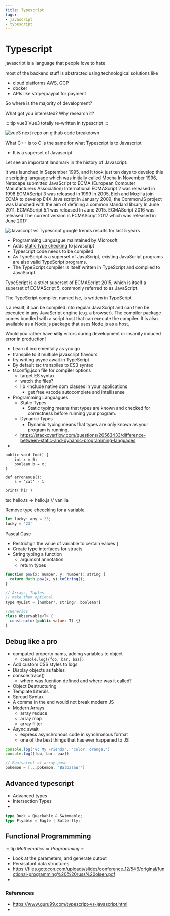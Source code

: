 ```yaml
---
title: Typescript
tags:
- javascript
- typescript
---
```


# Typescript

<TagLinks />

javascript is a language that people love to hate

most of the backend stuff is abstracted using technological solutions like
* cloud platforms AWS, GCP
* docker
* APIs like stripe/paypal for payment

So where is the majority of development?

What got you interested? Why research it?

::: tip vue3
Vue3 totally re-written in typescript
:::

![vue3 next repo on github code breakdown](/webdevelopment/vue3-source-code-github.png)

What C++ is to C is the same for
what Typescript is to Javascript

* It is a superset of Javascript

Let see an important landmark in the history of Javascript:

It was launched in September 1995, and It took just ten days to develop this e scripting language which was initially called Mocha
In November 1996, Netscape submitted JavaScript to ECMA (European Computer Manufacturers Association) International
ECMAScript 2 was released in 1998
ECMAScript 3 was released in 1999
In 2005, Eich and Mozilla join ECMA to develop E4X Java script
In January 2009, the CommonJS project was launched with the aim of defining a common standard library
In June 2011, ECMAScript 5.1 was released
In June 2015. ECMAScript 2016 was released
The current version is ECMAScript 2017 which was released in June 2017

![Javascript vs Typescript google trends results for last 5 years](/webdevelopment/google-trends.png)

* Programming Languague maintained by Microsoft
* Adds [static type checking](https://en.wikipedia.org/wiki/Type_system#STATIC) to javascript
* Typescript code needs to be compiled
* As TypeScript is a superset of JavaScript, existing JavaScript programs are also valid TypeScript programs.
* The TypeScript compiler is itself written in TypeScript and compiled to JavaScript.

TypeScript is a strict superset of ECMAScript 2015, which is itself a superset of ECMAScript 5, commonly referred to as JavaScript.

The TypeScript compiler, named tsc, is written in TypeScript.

s a result, it can be compiled into regular JavaScript and can then be executed in any JavaScript engine (e.g. a browser). The compiler package comes bundled with a script host that can execute the compiler. It is also available as a Node.js package that uses Node.js as a host.

Would you rather have **silly** errors during development or insanity induced error in production!

* Learn it incrementally as you go
* transpile to it multiple javascript flavours
* try writing async await in TypeScript
* By default tsc transpiles to ES3 syntax
* tsconfig.json file for compiler options
  * target ES syntax
  * watch the files?
  * lib -include native dom classes in your applications
    * get free vscode autocomplete and intellisense
* Programming Languagues
  * Static Types
    * Static typing means that types are known and checked for correctness before running your program.
  * Dynamic Types
    * Dynamic typing means that types are only known as your program is running.
  * https://stackoverflow.com/questions/20563433/difference-between-static-and-dynamic-programming-languages
*

```
public void foo() {
    int x = 5;
    boolean b = x;
}

def erroneous():
    s = 'cat' - 1

print('hi!')
```

tsc hello.ts -> hello.js        // vanilla

Remove type checcking for a variable

```js
let lucky: any = 23;
lucky = '23'
```

Pascal Case

* Restrictign the value of variable to certain values `|`
* Create type interfaces for structs
* String typing a function
  * argumsnt annotation
  * return types

```js
function pow(x: number, y: number): string {
  return Math.pow(x, y).toString();
}

// Arrays, Tuples
// make them optional
type MyList = [number?, string?, boolean?]

//Generics
class Observable<T> {
  constructor(public value: T) {}
}
```

## Debug like a pro

* computed property nams, adding variables to object
  * `console.log({foo, bar, baz})`
* Add custom CSS styles to logs
* Display objects as tables
* console.trace()
  * where was fucntion defined and where was it called?
* Object Destructuring
* Template Literals
* Spread Syntax
* A comma in the end would not break modern JS
* Modern Arrays
  * array reduce
  * array map
  * array filter
* Async await
  * express asynchronous code in synchronous format
  * one of the best things that has ever happened to JS

```js
console.log('%c My Friends', 'color: orange;')
console.log([foo, bar, baz])

// Equivalent of array push
pokemon = [...pokemon, 'Balbasaur']
```

## Advanced typescript

* Advanced types
* Intersection Types
*

```ts
type Duck = Quackable & Swimmable;
type Flyable = Eagle | Butterfly;
```

## Functional Programmming

::: tip
$Mathematics \simeq	Programming$
:::

* Look at the parameters, and generate output
* Persisatant data structures
* https://files.gotocon.com/uploads/slides/conference_12/546/original/functional-programming%20%20russ%20olsen.pdf
*

### References

* https://www.guru99.com/typescript-vs-javascript.html
*

<SimpleNewsletter/>
<Disqus />

[vue3]: https://github.com/vuejs/vue-next
[wiki]: https://en.wikipedia.org/wiki/TypeScript
[ECMA]: https://en.wikipedia.org/wiki/ECMAScript
[typescript]: https://www.typescriptlang.org/
[repo]: https://github.com/microsoft/TypeScript
